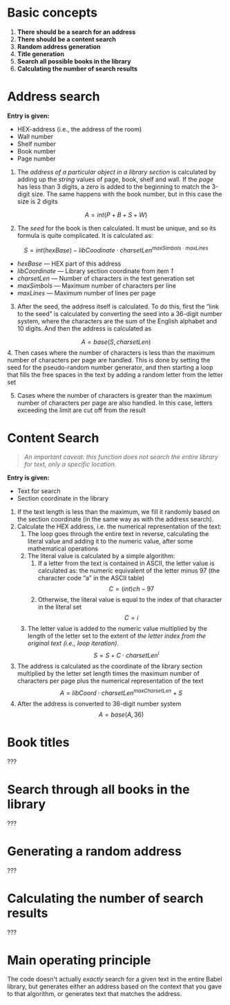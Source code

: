 # Basic concepts

1. **There should be a search for an address**
2. **There should be a content search**
3. **Random address generation**
4. **Title generation**
5. **Search all possible books in the library**
6. **Calculating the number of search results**
# Address search

**Entry is given:**
- HEX-address (i.e., the address of the room)
- Wall number
- Shelf number
- Book number
- Page number

1. The *address of a particular object in a library section* is calculated by adding up the *string* values of page, book, shelf and wall. If the *page* has less than 3 digits, a zero is added to the beginning to match the 3-digit size. The same happens with the book number, but in this case the size is 2 digits

$$
A = int(P + B + S + W)
$$

2. The *seed* for the book is then calculated. It must be unique, and so its formula is quite complicated. It is calculated as:

$$
S = int(hexBase) - libCoodinate \cdot charsetLen^{maxSimbols \cdot maxLines} 
$$

- *hexBase* — HEX part of this address
- *libCoordinate* — Library section coordinate from item *1*
- *charsetLen* — Number of characters in the text generation set
- *maxSimbols* — Maximum number of characters per line
- *maxLines* — Maximum number of lines per page

3. After the seed, the address itself is calculated. To do this, first the “link to the seed” is calculated by converting the seed into a 36-digit number system, where the characters are the sum of the English alphabet and 10 digits. And then the address is calculated as

$$A = base(S, charsetLen)$$
4. Then cases where the number of characters is less than the maximum number of characters per page are handled. This is done by setting the seed for the pseudo-random number generator, and then starting a loop that fills the free spaces in the text by adding a random letter from the letter set

5. Cases where the number of characters is greater than the maximum number of characters per page are also handled. In this case, letters exceeding the limit are cut off from the result

# Content Search

> *An important caveat: this function does not search the entire library for text, only a specific location.*


**Entry is given:**
- Text for search
- Section coordinate in the library

1. If the text length is less than the maximum, we fill it randomly based on the section coordinate (in the same way as with the address search). 
2. Calculate the HEX address, i.e. the numerical representation of the text:
	1. The loop goes through the entire text in reverse, calculating the literal value and adding it to the numeric value, after some mathematical operations
	2. The literal value is calculated by a simple algorithm:
		1. If a letter from the text is contained in ASCII, the letter value is calculated as: the numeric equivalent of the letter minus 97 (the character code “a” in the ASCII table) $$C = (int)ch - 97$$
		2. Otherwise, the literal value is equal to the index of that character in the literal set $$C = i$$
	3. The letter value is added to the numeric value multiplied by the length of the letter set to the extent of *the letter index from the original text (i.e., loop iteration)*. $$S = S + C \cdot charsetLen^{i}$$
3. The address is calculated as the coordinate of the library section multiplied by the letter set length times the maximum number of characters per page plus the numerical representation of the text $$A = libCoord \cdot charsetLen^{maxCharsetLen} + S$$
4. After the address is converted to 36-digit number system 
$$A = base(A, 36)$$

# Book titles

???

# Search through all books in the library

???
# Generating a random address

???

# Calculating the number of search results

???

# Main operating principle
The code doesn't actually *exactly* search for a given text in the entire Babel library, but generates either an address based on the context that you gave to that algorithm, or generates text that matches the address.